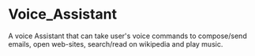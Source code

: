 # Voice_Assistant
A voice Assistant that can take user's voice commands to compose/send emails, open web-sites, search/read on wikipedia and play music.
